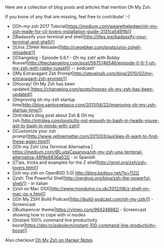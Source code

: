 Here are a collection of blog posts and articles that mention Oh My Zsh.

If you know of any that are missing, feel free to contribute! :-)

- [[Oh-my-zsh 2017 Tutorial|https://medium.com/wearetheledger/oh-my-zsh-made-for-cli-lovers-installation-guide-3131ca5491fb]]
- [[Badassify your terminal and shell|http://jilles.me/badassify-your-terminal-and-shell/]]
- [[Unix ZSHell Reloaded|http://cwoebker.com/posts/unix-zshell-reloaded/]]
- [[Changelog - Episode 0.6.1 - Oh my zsh! with Robby Russell|http://thechangelog.com/post/5875746546/episode-0-6-1-oh-my-zsh-with-robby-russell]] -- podcast!
- [[My Extravagant Zsh Prompt|http://stevelosh.com/blog/2010/02/my-extravagant-zsh-prompt/]]
- [[Hooray! Oh My Zsh has been updated.|https://changelog.com/posts/hooray-oh-my-zsh-has-been-updated]]
- [[Improving oh-my-zsh startup time|http://blog.santosvelasco.com/2011/04/22/improving-oh-my-zsh-startup-time/]]
- [[Intridea’s blog post about Zsh & Oh my zsh.|http://intridea.com/posts/its-not-enough-to-bash-in-heads-youve-got-to-bash-in-minds-with-zsh]]
- [[Customize your zsh prompt|http://www.yellowmatter.com/2011/03/quickies-ill-want-to-find-these-again.html]]
- [[Oh my Zsh! Una Terminal Alternativa | https://medium.com/@LudaCasanova/oh-my-zsh-una-terminal-alternativa-48f8e8836a03]] - in Spanish
- [[Tips, tricks and examples for the Z shell|http://grml.org/zsh/zsh-lovers.html]]
- [[oh-my-zsh on OpenBSD 5.0| http://blog.bsdguy.net/?p=112]]
- [[zsh: The Powerful Shell|http://nerdrug.org/blog/zsh-the-powerful-shell/]] - in italian
- [[zsh on Mac OSX|http://www.mooduino.co.uk/2012/06/z-shell-on-mac-os-x.html]]
- [[Oh My ZSH! Build Podcast|http://build-podcast.com/oh-my-zsh/]] - Screencast
- [[Budspencer theme|https://vimeo.com/96424888]] - Screencast showing how to cope with vi modes
- [[Instant 100% command line productivity boost|https://dev.to/sobolevn/instant-100-command-line-productivity-boost]]

Also checkout [Oh My Zsh on Hacker Notes](http://thehackernotes.com/robbyrussell/oh-my-zsh)
